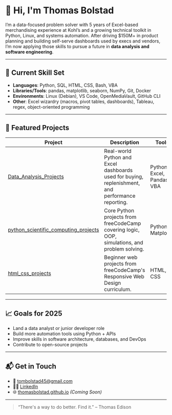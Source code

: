 # 👋 Hi, I'm Thomas Bolstad

I’m a data-focused problem solver with 5 years of Excel-based merchandising experience at Kohl’s and a growing technical toolkit in Python, Linux, and systems automation. After driving $150M+ in product planning and building self-serve dashboards used by execs and vendors, I’m now applying those skills to pursue a future in **data analysis and software engineering**.

---

## 🔧 Current Skill Set

- **Languages**: Python, SQL, HTML, CSS, Bash, VBA
- **Libraries/Tools**: pandas, matplotlib, seaborn, NumPy, Git, Docker
- **Environments**: Linux (Debian), VS Code, OpenMediaVault, GitHub CLI
- **Other**: Excel wizardry (macros, pivot tables, dashboards), Tableau, regex, object-oriented programming

---

## 🚀 Featured Projects

| Project | Description | Tools |
|--------|-------------|-------|
| [Data_Analysis_Projects](https://github.com/ThomasBolstad/Data_Analysis_Projects) | Real-world Python and Excel dashboards used for buying, replenishment, and performance reporting. | Python, Excel, Pandas, VBA |
| [python_scientific_computing_projects](https://github.com/ThomasBolstad/python_scientific_computing_projects) | Core Python projects from freeCodeCamp covering logic, OOP, simulations, and problem solving. | Python, Matplotlib |
| [html_css_projects](https://github.com/ThomasBolstad/html_css_projects) | Beginner web projects from freeCodeCamp's Responsive Web Design curriculum. | HTML, CSS |

---

## 📈 Goals for 2025

- Land a data analyst or junior developer role
- Build more automation tools using Python + APIs
- Improve skills in software architecture, databases, and DevOps
- Contribute to open-source projects

---

## 📬 Get in Touch

- 📧 tombolstad45@gmail.com  
- 🧑‍💻 [LinkedIn](https://www.linkedin.com/in/thomas-bolstad-647049139/)  
- 🌐 [thomasbolstad.github.io](https://thomasbolstad.github.io) *(Coming Soon)*

---

> “There's a way to do better. Find it.” – Thomas Edison
